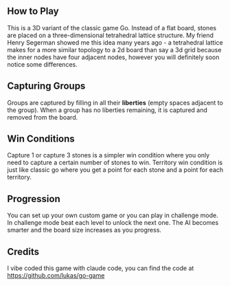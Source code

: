 ## How to Play

This is a 3D variant of the classic game Go. Instead of a flat board, stones are placed on a three-dimensional tetrahedral lattice structure. My friend Henry Segerman showed me this idea many years ago - a tetrahedral lattice makes for a more similar topology to a 2d board than say a 3d grid because the inner nodes have four adjacent nodes, however you will definitely soon notice some differences.

## Capturing Groups

Groups are captured by filling in all their **liberties** (empty spaces adjacent to the group). When a group has no liberties remaining, it is captured and removed from the board.

## Win Conditions

Capture 1 or capture 3 stones is a simpler win condition where you only need to capture a certain number of stones to win. Territory win condition is just like classic go where you get a point for each stone and a point for each territory.

## Progression

You can set up your own custom game or you can play in challenge mode. In challenge mode beat each level to unlock the next one. The AI becomes smarter and the board size increases as you progress.

## Credits

I vibe coded this game with claude code, you can find the code at https://github.com/lukas/go-game
